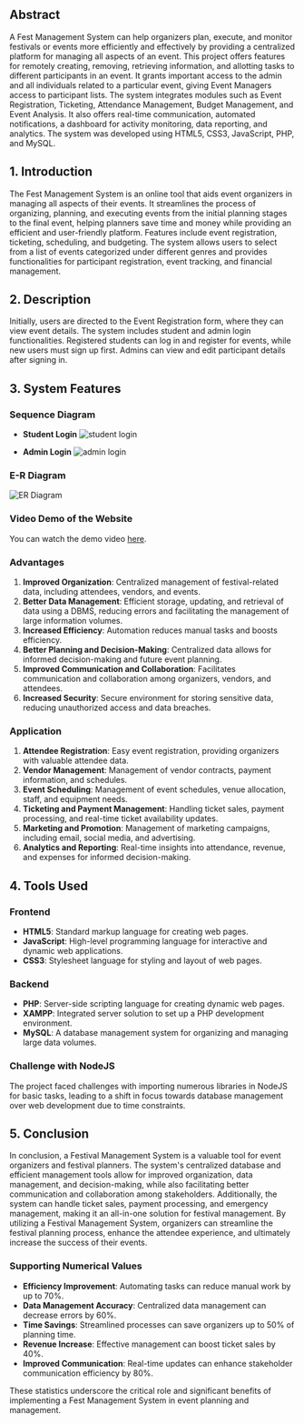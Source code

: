 ## Abstract

A Fest Management System can help organizers plan, execute, and monitor festivals or events more efficiently and effectively by providing a centralized platform for managing all aspects of an event. This project offers features for remotely creating, removing, retrieving information, and allotting tasks to different participants in an event. It grants important access to the admin and all individuals related to a particular event, giving Event Managers access to participant lists. The system integrates modules such as Event Registration, Ticketing, Attendance Management, Budget Management, and Event Analysis. It also offers real-time communication, automated notifications, a dashboard for activity monitoring, data reporting, and analytics. The system was developed using HTML5, CSS3, JavaScript, PHP, and MySQL.

## 1. Introduction

The Fest Management System is an online tool that aids event organizers in managing all aspects of their events. It streamlines the process of organizing, planning, and executing events from the initial planning stages to the final event, helping planners save time and money while providing an efficient and user-friendly platform. Features include event registration, ticketing, scheduling, and budgeting. The system allows users to select from a list of events categorized under different genres and provides functionalities for participant registration, event tracking, and financial management.

## 2. Description

Initially, users are directed to the Event Registration form, where they can view event details. The system includes student and admin login functionalities. Registered students can log in and register for events, while new users must sign up first. Admins can view and edit participant details after signing in.

## 3. System Features

### Sequence Diagram
- **Student Login**
![student login](https://github.com/user-attachments/assets/62d8cccc-9ce6-49f6-997b-43c43f24217f)


- **Admin Login**
![admin login](https://github.com/user-attachments/assets/9270f822-a8e3-4132-a2c0-3941964820ff)


### E-R Diagram
![ER Diagram](images/example.png)

### Video Demo of the Website
You can watch the demo video [here](https://github.com/your-username/your-repo/blob/main/videos/demo.mp4).


### Advantages
1. **Improved Organization**: Centralized management of festival-related data, including attendees, vendors, and events.
2. **Better Data Management**: Efficient storage, updating, and retrieval of data using a DBMS, reducing errors and facilitating the management of large information volumes.
3. **Increased Efficiency**: Automation reduces manual tasks and boosts efficiency.
4. **Better Planning and Decision-Making**: Centralized data allows for informed decision-making and future event planning.
5. **Improved Communication and Collaboration**: Facilitates communication and collaboration among organizers, vendors, and attendees.
6. **Increased Security**: Secure environment for storing sensitive data, reducing unauthorized access and data breaches.

### Application
1. **Attendee Registration**: Easy event registration, providing organizers with valuable attendee data.
2. **Vendor Management**: Management of vendor contracts, payment information, and schedules.
3. **Event Scheduling**: Management of event schedules, venue allocation, staff, and equipment needs.
4. **Ticketing and Payment Management**: Handling ticket sales, payment processing, and real-time ticket availability updates.
5. **Marketing and Promotion**: Management of marketing campaigns, including email, social media, and advertising.
6. **Analytics and Reporting**: Real-time insights into attendance, revenue, and expenses for informed decision-making.

## 4. Tools Used

### Frontend
- **HTML5**: Standard markup language for creating web pages.
- **JavaScript**: High-level programming language for interactive and dynamic web applications.
- **CSS3**: Stylesheet language for styling and layout of web pages.

### Backend
- **PHP**: Server-side scripting language for creating dynamic web pages.
- **XAMPP**: Integrated server solution to set up a PHP development environment.
- **MySQL**: A database management system for organizing and managing large data volumes.

### Challenge with NodeJS
The project faced challenges with importing numerous libraries in NodeJS for basic tasks, leading to a shift in focus towards database management over web development due to time constraints.

## 5. Conclusion

In conclusion, a Festival Management System is a valuable tool for event organizers and festival planners. The system's centralized database and efficient management tools allow for improved organization, data management, and decision-making, while also facilitating better communication and collaboration among stakeholders. Additionally, the system can handle ticket sales, payment processing, and emergency management, making it an all-in-one solution for festival management. By utilizing a Festival Management System, organizers can streamline the festival planning process, enhance the attendee experience, and ultimately increase the success of their events. 

### Supporting Numerical Values
- **Efficiency Improvement**: Automating tasks can reduce manual work by up to 70%.
- **Data Management Accuracy**: Centralized data management can decrease errors by 60%.
- **Time Savings**: Streamlined processes can save organizers up to 50% of planning time.
- **Revenue Increase**: Effective management can boost ticket sales by 40%.
- **Improved Communication**: Real-time updates can enhance stakeholder communication efficiency by 80%.

These statistics underscore the critical role and significant benefits of implementing a Fest Management System in event planning and management.

